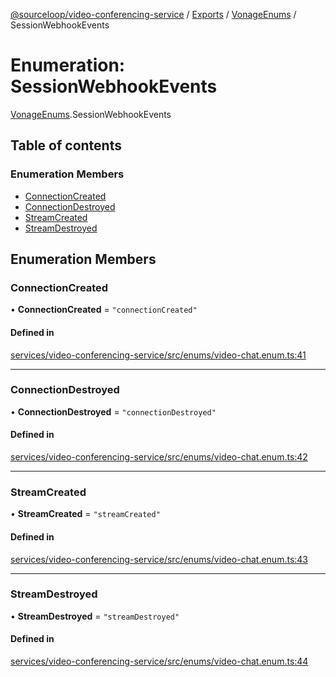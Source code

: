 [@sourceloop/video-conferencing-service](../README.md) / [Exports](../modules.md) / [VonageEnums](../modules/VonageEnums.md) / SessionWebhookEvents

# Enumeration: SessionWebhookEvents

[VonageEnums](../modules/VonageEnums.md).SessionWebhookEvents

## Table of contents

### Enumeration Members

- [ConnectionCreated](VonageEnums.SessionWebhookEvents.md#connectioncreated)
- [ConnectionDestroyed](VonageEnums.SessionWebhookEvents.md#connectiondestroyed)
- [StreamCreated](VonageEnums.SessionWebhookEvents.md#streamcreated)
- [StreamDestroyed](VonageEnums.SessionWebhookEvents.md#streamdestroyed)

## Enumeration Members

### ConnectionCreated

• **ConnectionCreated** = ``"connectionCreated"``

#### Defined in

[services/video-conferencing-service/src/enums/video-chat.enum.ts:41](https://github.com/codeweb05/repo1/blob/ea19add/services/video-conferencing-service/src/enums/video-chat.enum.ts#L41)

___

### ConnectionDestroyed

• **ConnectionDestroyed** = ``"connectionDestroyed"``

#### Defined in

[services/video-conferencing-service/src/enums/video-chat.enum.ts:42](https://github.com/codeweb05/repo1/blob/ea19add/services/video-conferencing-service/src/enums/video-chat.enum.ts#L42)

___

### StreamCreated

• **StreamCreated** = ``"streamCreated"``

#### Defined in

[services/video-conferencing-service/src/enums/video-chat.enum.ts:43](https://github.com/codeweb05/repo1/blob/ea19add/services/video-conferencing-service/src/enums/video-chat.enum.ts#L43)

___

### StreamDestroyed

• **StreamDestroyed** = ``"streamDestroyed"``

#### Defined in

[services/video-conferencing-service/src/enums/video-chat.enum.ts:44](https://github.com/codeweb05/repo1/blob/ea19add/services/video-conferencing-service/src/enums/video-chat.enum.ts#L44)
